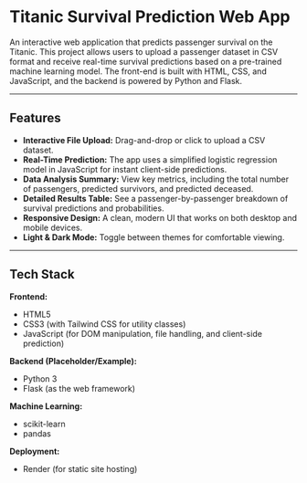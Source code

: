 
# Titanic Survival Prediction Web App

An interactive web application that predicts passenger survival on the Titanic. This project allows users to upload a passenger dataset in CSV format and receive real-time survival predictions based on a pre-trained machine learning model. The front-end is built with HTML, CSS, and JavaScript, and the backend is powered by Python and Flask.

---

## Features

- **Interactive File Upload:** Drag-and-drop or click to upload a CSV dataset.
- **Real-Time Prediction:** The app uses a simplified logistic regression model in JavaScript for instant client-side predictions.
- **Data Analysis Summary:** View key metrics, including the total number of passengers, predicted survivors, and predicted deceased.
- **Detailed Results Table:** See a passenger-by-passenger breakdown of survival predictions and probabilities.
- **Responsive Design:** A clean, modern UI that works on both desktop and mobile devices.
- **Light & Dark Mode:** Toggle between themes for comfortable viewing.

---

## Tech Stack

**Frontend:**
- HTML5
- CSS3 (with Tailwind CSS for utility classes)
- JavaScript (for DOM manipulation, file handling, and client-side prediction)

**Backend (Placeholder/Example):**
- Python 3
- Flask (as the web framework)

**Machine Learning:**
- scikit-learn
- pandas

**Deployment:**
- Render (for static site hosting)
